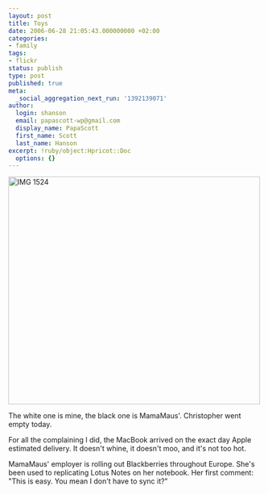 ```yaml
---
layout: post
title: Toys
date: 2006-06-28 21:05:43.000000000 +02:00
categories:
- family
tags:
- flickr
status: publish
type: post
published: true
meta:
  _social_aggregation_next_run: '1392139071'
author:
  login: shanson
  email: papascott-wp@gmail.com
  display_name: PapaScott
  first_name: Scott
  last_name: Hanson
excerpt: !ruby/object:Hpricot::Doc
  options: {}
---
```

<p><a href="http://www.flickr.com/photos/papascott/177175128/" title="Photo Sharing"><img src="http://static.flickr.com/44/177175128_ac093a8782.jpg" width="500" height="452" alt="IMG 1524" /></a></p>
<p>The white one is mine, the black one is MamaMaus'. Christopher went empty today.</p>
<p>For all the complaining I did, the MacBook arrived on the exact day Apple estimated delivery. It doesn't whine, it doesn't moo, and it's not too hot.</p>
<p>MamaMaus' employer is rolling out Blackberries throughout Europe. She's been used to replicating Lotus Notes on her notebook. Her first comment: "This is easy. You mean I don't have to sync it?"</p>
